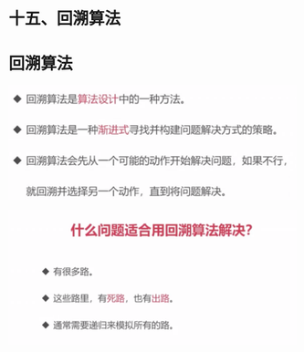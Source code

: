# 十五、回溯算法

# 回溯算法

![](../.gitbook/assests/1655776615160-44bf30dd-2aff-4989-93aa-5399a160127b.png)

![](../.gitbook/assests/1655776729353-a286c5e1-8124-47c9-aeb8-3b0a83523064.png)
